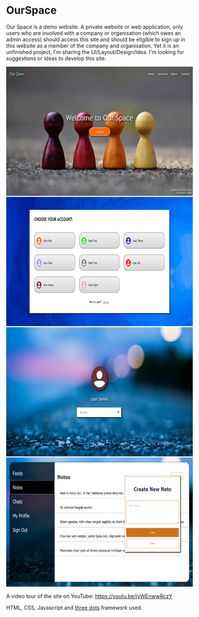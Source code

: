 # OurSpace

Our Space is a demo website. A private website or web application, only users who are involved with a company or organisation (which owes an admin access) should access this site and should be eligible to sign up in this website as a member of the company and organisation.
Yet it is an unfinished project, I'm sharing the UI/Layout/Design/Idea. I'm looking for suggestions or ideas to develop this site.

<img src="https://github.com/RDKonqueror/OurSpace/blob/master/screenshot/shot_01.png" width="749px" height="348px" />

<img src="https://github.com/RDKonqueror/OurSpace/blob/master/screenshot/shot_02.png" width="749px" height="348px" />

<img src="https://github.com/RDKonqueror/OurSpace/blob/master/screenshot/shot_03.png" width="749px" height="348px" />

<img src="https://github.com/RDKonqueror/OurSpace/blob/master/screenshot/shot_05.png" width="749px" height="348px" />

A video tour of the site on YouTube: https://youtu.be/jyWEnwwRczY

HTML, CSS, Javascript and <a href="https://github.com/nzbin/three-dots">three dots</a> framework used.
